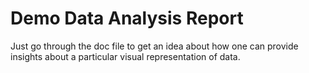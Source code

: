# Demo Data Analysis Report

Just go through the doc file to get an idea about how one can provide insights about a particular visual representation of data.
